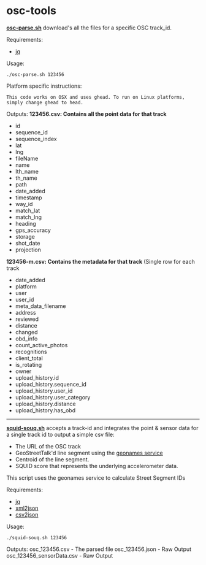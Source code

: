 # osc-tools

[**osc-parse.sh**](https://github.com/Streets-Data-Collaborative/osc-tools/blob/master/osc-parse.sh "osc-parse.sh") download's all the files for a specific OSC track_id.

Requirements: 
- [jq](https://stedolan.github.io/jq/)

Usage: 
```
./osc-parse.sh 123456
```
Platform specific instructions: 
``` 
This code works on OSX and uses ghead. To run on Linux platforms, simply change ghead to head.
```
Outputs: 
**123456.csv: Contains all the point data for that track**

 - id 
 - sequence_id 
 - sequence_index 
 - lat 
 - lng 
 - fileName 
 - name 
 - lth_name 
 - th_name
 - path 
 - date_added 
 - timestamp 
 - way_id 
 - match_lat 
 - match_lng 
 - heading
 - gps_accuracy 
 - storage 
 - shot_date 
 - projection

**123456-m.csv: Contains the metadata for that track** (Single row for each track
- date_added
- platform
- user
- user_id
- meta_data_filename
- address
- reviewed
- distance
- changed
- obd_info
- count_active_photos
- recognitions
- client_total
- is_rotating
- owner
- upload_history.id
- upload_history.sequence_id
- upload_history.user_id
- upload_history.user_category
- upload_history.distance
- upload_history.has_obd

---

[**squid-souq.sh**](https://github.com/Streets-Data-Collaborative/osc-tools/blob/master/squid-souq.sh "squid-souq.sh") accepts a track-id and integrates the point  & sensor data for a single track id to output a simple csv file:
 - The URL of the OSC track
 - GeoStreetTalk'd line segment using the [geonames service](http://api.geonames.org/findNearbyStreets?lat=37.451&lng=-122.18&username=demo)
 - Centroid of the line segment.
 - SQUID score that represents the underlying accelerometer data.

This script uses the geonames service to calculate Street Segment IDs

Requirements:
- [jq](https://stedolan.github.io/jq/)
- [xml2json](https://www.npmjs.com/package/xml2json)
- [csv2json](https://www.npmjs.com/package/csv2json)

Usage: 
```
./squid-souq.sh 123456
```
Outputs:
osc_123456.csv - The parsed file
osc_123456.json - Raw Output
osc_123456_sensorData.csv - Raw Output

